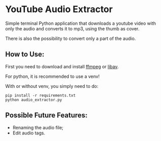 # YouTube Audio Extractor

Simple terminal Python application that downloads a youtube video with only the audio and 
converts it to mp3, using the thumb as cover.

There is also the possibility to convert only a part of the audio.

## How to Use:

First you need to download and install [ffmpeg](http://www.ffmpeg.org/) or [libav](http://libav.org/).


For python, it is recommended to use a venv!

With or without venv, you simply need to do:

```shell
pip install -r requirements.txt
python audio_extractor.py
```

## Possible Future Features:

* Renaming the audio file;
* Edit audio tags.
